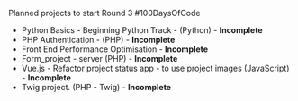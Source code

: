 Planned projects to start Round 3 #100DaysOfCode

+ Python Basics - Beginning Python Track - (Python) - **Incomplete**
+ PHP Authentication  - (PHP) - **Incomplete**
+ Front End Performance Optimisation - **Incomplete**
+ Form_project - server (PHP) - **Incomplete**
+ Vue.js - Refactor project status app - to use project images (JavaScript) - **Incomplete**
+ Twig project. (PHP - Twig) - **Incomplete**
